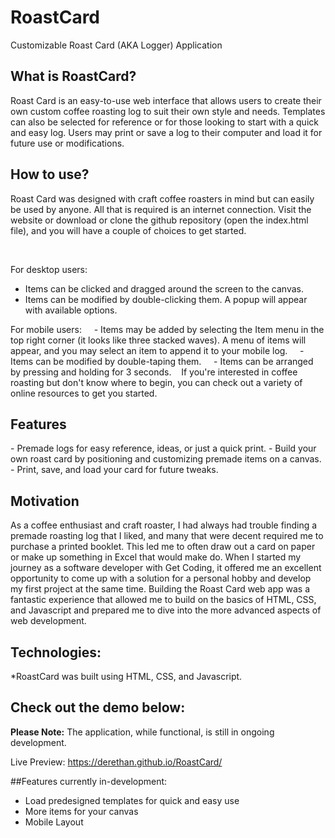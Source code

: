 # RoastCard
Customizable Roast Card (AKA Logger) Application

<h2>What is RoastCard? </h2>
<p> Roast Card is an easy-to-use web interface that allows users to create their own custom coffee roasting log to suit their own style and needs. Templates can also be selected for reference or for those looking to start with a quick and easy log. Users may print or save a log to their computer and load it for future use or modifications. </p>

<h2>How to use?</h2>
<p> Roast Card was designed with craft coffee roasters in mind but can easily be used by anyone. All that is required is an internet connection. Visit the website or download or clone the github repository (open the index.html file), and you will have a couple of choices to get started. </p>
 

For desktop users:
- Items can be clicked and dragged around the screen to the canvas.
- Items can be modified by double-clicking them. A popup will appear with available options.

For mobile users:
    - Items may be added by selecting the Item menu in the top right corner (it looks like three stacked waves). A menu of items will appear, and you may select an item to append it to your mobile log.
    - Items can be modified by double-taping them.
    - Items can be arranged by pressing and holding for 3 seconds.
  
If you're interested in coffee roasting but don't know where to begin, you can check out a variety of online resources to get you started.

<h2>Features</h2>
- Premade logs for easy reference, ideas, or just a quick print.
- Build your own roast card by positioning and customizing premade items on a canvas.
- Print, save, and load your card for future tweaks.

<h2>Motivation</h2>
As a coffee enthusiast and craft roaster, I had always had trouble finding a premade roasting log that I liked, and many that were decent required me to purchase a printed booklet. This led me to often draw out a card on paper or make up something in Excel that would make do. When I started my journey as a software developer with Get Coding, it offered me an excellent opportunity to come up with a solution for a personal hobby and develop my first project at the same time. Building the Roast Card web app was a fantastic experience that allowed me to build on the basics of HTML, CSS, and Javascript and prepared me to dive into the more advanced aspects of web development.

<h2>Technologies:</h2>
*RoastCard was built using HTML, CSS, and Javascript.

<h2> Check out the demo below:</h2>

<b> Please Note:</b> The application, while functional, is still in ongoing development.

Live Preview: https://derethan.github.io/RoastCard/


##Features currently in-development:
<ul>
<li>Load predesigned templates for quick and easy use</li>
<li>More items for your canvas</li>
<li>Mobile Layout</li>
</ul>
